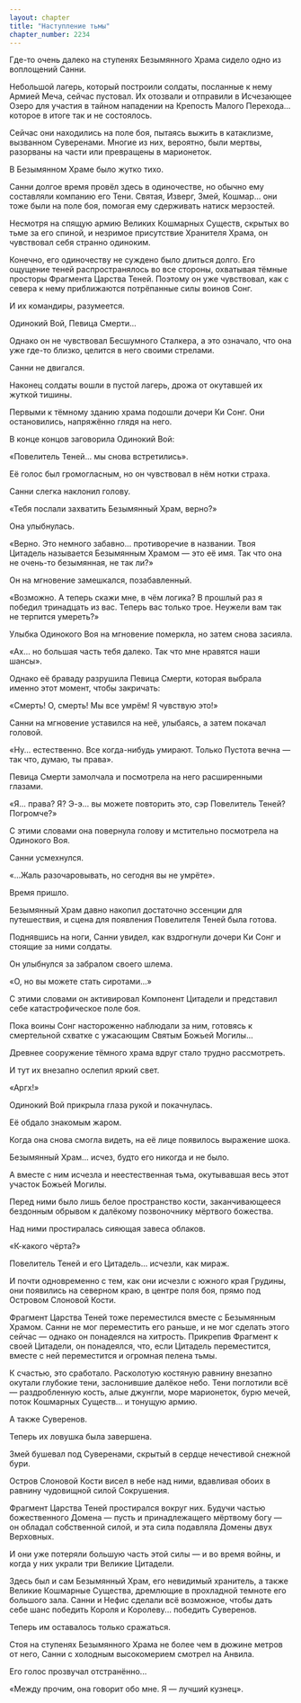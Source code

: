 ```yaml
---
layout: chapter
title: "Наступление тьмы"
chapter_number: 2234
---
```




Где-то очень далеко на ступенях Безымянного Храма сидело одно из воплощений Санни.

Небольшой лагерь, который построили солдаты, посланные к нему Армией Меча, сейчас пустовал. Их отозвали и отправили в Исчезающее Озеро для участия в тайном нападении на Крепость Малого Перехода... которое в итоге так и не состоялось.

Сейчас они находились на поле боя, пытаясь выжить в катаклизме, вызванном Суверенами. Многие из них, вероятно, были мертвы, разорваны на части или превращены в марионеток.

В Безымянном Храме было жутко тихо.

Санни долгое время провёл здесь в одиночестве, но обычно ему составляли компанию его Тени. Святая, Изверг, Змей, Кошмар... они тоже были на поле боя, помогая ему сдерживать натиск мерзостей.

Несмотря на спящую армию Великих Кошмарных Существ, скрытых во тьме за его спиной, и незримое присутствие Хранителя Храма, он чувствовал себя странно одиноким.

Конечно, его одиночеству не суждено было длиться долго. Его ощущение теней распространялось во все стороны, охватывая тёмные просторы Фрагмента Царства Теней. Поэтому он уже чувствовал, как с севера к нему приближаются потрёпанные силы воинов Сонг.

И их командиры, разумеется.

Одинокий Вой, Певица Смерти...

Однако он не чувствовал Бесшумного Сталкера, а это означало, что она уже где-то близко, целится в него своими стрелами.

Санни не двигался.

Наконец солдаты вошли в пустой лагерь, дрожа от окутавшей их жуткой тишины.

Первыми к тёмному зданию храма подошли дочери Ки Сонг. Они остановились, напряжённо глядя на него.

В конце концов заговорила Одинокий Вой:

«Повелитель Теней... мы снова встретились».

Её голос был громогласным, но он чувствовал в нём нотки страха.

Санни слегка наклонил голову.

«Тебя послали захватить Безымянный Храм, верно?»

Она улыбнулась.

«Верно. Это немного забавно… противоречие в названии. Твоя Цитадель называется Безымянным Храмом — это её имя. Так что она не очень-то безымянная, не так ли?»

Он на мгновение замешкался, позабавленный.

«Возможно. А теперь скажи мне, в чём логика? В прошлый раз я победил тринадцать из вас. Теперь вас только трое. Неужели вам так не терпится умереть?»

Улыбка Одинокого Воя на мгновение померкла, но затем снова засияла.

«Ах... но большая часть тебя далеко. Так что мне нравятся наши шансы».

Однако её браваду разрушила Певица Смерти, которая выбрала именно этот момент, чтобы закричать:

«Смерть! О, смерть! Мы все умрём! Я чувствую это!»

Санни на мгновение уставился на неё, улыбаясь, а затем покачал головой.

«Ну... естественно. Все когда-нибудь умирают. Только Пустота вечна — так что, думаю, ты права».

Певица Смерти замолчала и посмотрела на него расширенными глазами.

«Я... права? Я? Э-э... вы можете повторить это, сэр Повелитель Теней? Погромче?»

С этими словами она повернула голову и мстительно посмотрела на Одинокого Воя.

Санни усмехнулся.

«...Жаль разочаровывать, но сегодня вы не умрёте».

Время пришло.

Безымянный Храм давно накопил достаточно эссенции для путешествия, и сцена для появления Повелителя Теней была готова.

Поднявшись на ноги, Санни увидел, как вздрогнули дочери Ки Сонг и стоящие за ними солдаты.

Он улыбнулся за забралом своего шлема.

«О, но вы можете стать сиротами...»

С этими словами он активировал Компонент Цитадели и представил себе катастрофическое поле боя.

Пока воины Сонг настороженно наблюдали за ним, готовясь к смертельной схватке с ужасающим Святым Божьей Могилы...

Древнее сооружение тёмного храма вдруг стало трудно рассмотреть.

И тут их внезапно ослепил яркий свет.

«Аргх!»

Одинокий Вой прикрыла глаза рукой и покачнулась.

Её обдало знакомым жаром.

Когда она снова смогла видеть, на её лице появилось выражение шока.

Безымянный Храм... исчез, будто его никогда и не было.

А вместе с ним исчезла и неестественная тьма, окутывавшая весь этот участок Божьей Могилы.

Перед ними было лишь белое пространство кости, заканчивающееся бездонным обрывом к далёкому позвоночнику мёртвого божества.

Над ними простиралась сияющая завеса облаков.

«К-какого чёрта?»

Повелитель Теней и его Цитадель... исчезли, как мираж.

И почти одновременно с тем, как они исчезли с южного края Грудины, они появились на северном краю, в центре поля боя, прямо под Островом Слоновой Кости.

Фрагмент Царства Теней тоже переместился вместе с Безымянным Храмом. Санни не мог переместить его раньше, и не мог сделать этого сейчас — однако он понадеялся на хитрость. Прикрепив Фрагмент к своей Цитадели, он понадеялся, что, если Цитадель переместится, вместе с ней переместится и огромная пелена тьмы.

К счастью, это сработало. Расколотую костяную равнину внезапно окутали глубокие тени, заслонившие далёкое небо. Тени поглотили всё — раздробленную кость, алые джунгли, море марионеток, бурю мечей, поток Кошмарных Существ... и тонущую армию.

А также Суверенов.

Теперь их ловушка была завершена.

Змей бушевал под Суверенами, скрытый в сердце нечестивой снежной бури.

Остров Слоновой Кости висел в небе над ними, вдавливая обоих в равнину чудовищной силой Сокрушения.

Фрагмент Царства Теней простирался вокруг них. Будучи частью божественного Домена — пусть и принадлежащего мёртвому богу — он обладал собственной силой, и эта сила подавляла Домены двух Верховных.

И они уже потеряли большую часть этой силы — и во время войны, и когда у них украли три Великие Цитадели.

Здесь был и сам Безымянный Храм, его невидимый хранитель, а также Великие Кошмарные Существа, дремлющие в прохладной темноте его большого зала. Санни и Нефис сделали всё возможное, чтобы дать себе шанс победить Короля и Королеву... победить Суверенов.

Теперь им оставалось только сражаться.

Стоя на ступенях Безымянного Храма не более чем в дюжине метров от него, Санни с холодным высокомерием смотрел на Анвила.

Его голос прозвучал отстранённо...

«Между прочим, она говорит обо мне. Я — лучший кузнец».

